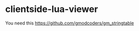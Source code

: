 clientside-lua-viewer
=====================

You need this https://github.com/gmodcoders/gm_stringtable
